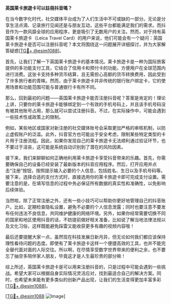 **英国莱卡旅遊卡可以註冊抖音嗎？**

在当今数字化时代，社交媒体平台成为了人们生活中不可或缺的一部分。无论是分享生活点滴、记录旅行见闻还是与朋友互动，这些平台都能满足我们的需求。而抖音作为一款风靡全球的应用程序，更是吸引了无数用户的关注。然而，对于持有英国莱卡旅遊卡（Leica Travel Card）的用户来说，他们可能会有一个疑问：英国莱卡旅遊卡是否可以注册抖音呢？本文将围绕这一问题展开详细探讨，并为大家解答疑惑[[TG💪+ @esim1088](https://t.me/s/esim1088)]。

首先，让我们了解一下英国莱卡旅遊卡的基本情况。莱卡旅遊卡是一种为国际旅客提供的多功能支付工具，它结合了信用卡和预付卡的功能，方便用户在全球范围内进行消费。这张卡支持多种货币结算，且无需担心高额的货币转换费用，因此受到了许多旅行者的青睐。然而，由于莱卡旅遊卡并非传统的银行账户绑定卡，它的使用场景和功能范围可能与普通银行卡有所不同。

那么，回到最初的问题——英国莱卡旅遊卡能否注册抖音呢？答案是肯定的！理论上讲，只要你的莱卡旅遊卡能够绑定到一个有效的手机号码上，并且该手机号码没有被其他账号占用，那么就可以尝试注册抖音。不过，在实际操作中，可能会遇到一些技术性或政策上的限制。

例如，某些地区或国家对新注册的社交媒体账号会采取更加严格的审核机制，以防止虚假账户的泛滥。此外，抖音官方也可能出于安全考虑，限制某些特定类型的卡片用于注册流程。因此，如果你发现自己的莱卡旅遊卡无法顺利通过验证环节，也不要过于沮丧，这可能是系统自动识别到了潜在的风险因素。

接下来，我们来聊聊如何正确地利用莱卡旅遊卡享受抖音带来的乐趣。首先，你需要确保自己的设备已经安装了最新版本的抖音应用程序。然后，打开应用并点击“注册”按钮，按照提示输入必要的个人信息，包括姓名、生日以及手机号码等。接下来，选择合适的支付方式时，直接选用你的莱卡旅遊卡即可完成支付设置。需要注意的是，在填写信息的过程中务必保证所有数据的真实性和准确性，以免影响后续体验。

当然啦，除了正常注册之外，还有一些小技巧可以帮助你更好地管理自己的抖音账户。比如，定期检查隐私设置，避免不必要的个人信息泄露；同时也要注意不要发布任何违法不良信息，共同维护健康的网络环境。另外，如果你经常需要切换不同的国家和地区使用抖音的话，不妨提前做好相关准备，比如说了解当地法律法规以及文化习俗，这样既能避免踩雷又能收获更多有趣的视频内容哦！

最后还要提醒大家一点，虽然现在科技发展日新月异，但无论如何我们都应该保持理性看待问题的态度。即使有了莱卡旅遊卡这样一个便捷高效的工具，也并不能完全替代面对面的人际交往。所以啊，在尽情享受数字世界带来的便利之余，也不要忘了抽空多陪伴家人朋友，毕竟这才是人生最珍贵的部分嘛！

综上所述，英国莱卡旅遊卡是可以用来注册抖音的，只是过程中可能会遇到一些挑战。希望大家可以根据自身实际情况灵活应对，找到最适合自己的解决方案。同时，也希望未来能有更多类似的创新产品出现，让我们的生活变得更加丰富多彩[[TG💪+ @esim1088](https://t.me/s/esim1088)]。

[[TG💪+ @esim1088](https://t.me/s/esim1088) ![Image](https://i.postimg.cc/4NQfJmqS/Snipaste-2025-05-13-00-14-12.png)]